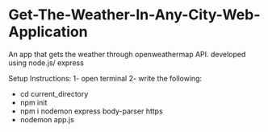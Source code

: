 # Get-The-Weather-In-Any-City-Web-Application
An app that gets the weather through openweathermap API. developed using node.js/ express

Setup Instructions:
1- open terminal
2- write the following:
- cd current_directory
- npm init
- npm i nodemon express body-parser https
- nodemon app.js
